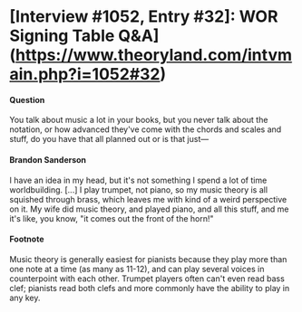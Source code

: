 # [Interview #1052, Entry #32]: WOR Signing Table Q&A](https://www.theoryland.com/intvmain.php?i=1052#32)

#### Question

You talk about music a lot in your books, but you never talk about the notation, or how advanced they've come with the chords and scales and stuff, do you have that all planned out or is that just—

#### Brandon Sanderson

I have an idea in my head, but it's not something I spend a lot of time worldbuilding. [...] I play trumpet, not piano, so my music theory is all squished through brass, which leaves me with kind of a weird perspective on it. My wife did music theory, and played piano, and all this stuff, and me it's like, you know, "it comes out the front of the horn!"

#### Footnote

Music theory is generally easiest for pianists because they play more than one note at a time (as many as 11-12), and can play several voices in counterpoint with each other. Trumpet players often can't even read bass clef; pianists read both clefs and more commonly have the ability to play in any key.

